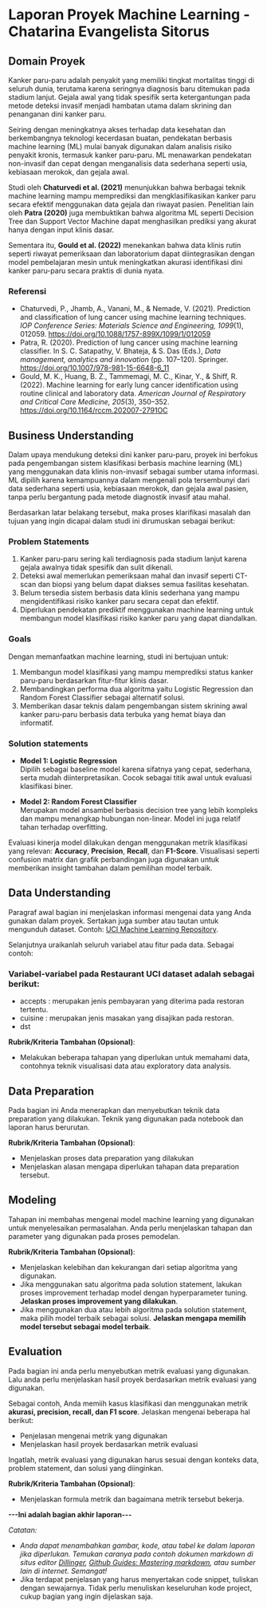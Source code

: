 # Laporan Proyek Machine Learning - Chatarina Evangelista Sitorus

## Domain Proyek

Kanker paru-paru adalah penyakit yang memiliki tingkat mortalitas tinggi di seluruh dunia, terutama karena seringnya diagnosis baru ditemukan pada stadium lanjut. Gejala awal yang tidak spesifik serta ketergantungan pada metode deteksi invasif menjadi hambatan utama dalam skrining dan penanganan dini kanker paru.

Seiring dengan meningkatnya akses terhadap data kesehatan dan berkembangnya teknologi kecerdasan buatan, pendekatan berbasis machine learning (ML) mulai banyak digunakan dalam analisis risiko penyakit kronis, termasuk kanker paru-paru. ML menawarkan pendekatan non-invasif dan cepat dengan menganalisis data sederhana seperti usia, kebiasaan merokok, dan gejala awal.

Studi oleh **Chaturvedi et al. (2021)** menunjukkan bahwa berbagai teknik machine learning mampu memprediksi dan mengklasifikasikan kanker paru secara efektif menggunakan data gejala dan riwayat pasien. Penelitian lain oleh **Patra (2020)** juga membuktikan bahwa algoritma ML seperti Decision Tree dan Support Vector Machine dapat menghasilkan prediksi yang akurat hanya dengan input klinis dasar.

Sementara itu, **Gould et al. (2022)** menekankan bahwa data klinis rutin seperti riwayat pemeriksaan dan laboratorium dapat diintegrasikan dengan model pembelajaran mesin untuk meningkatkan akurasi identifikasi dini kanker paru-paru secara praktis di dunia nyata.

### Referensi

- Chaturvedi, P., Jhamb, A., Vanani, M., & Nemade, V. (2021). Prediction and classification of lung cancer using machine learning techniques. *IOP Conference Series: Materials Science and Engineering, 1099*(1), 012059. https://doi.org/10.1088/1757-899X/1099/1/012059  
- Patra, R. (2020). Prediction of lung cancer using machine learning classifier. In S. C. Satapathy, V. Bhateja, & S. Das (Eds.), *Data management, analytics and innovation* (pp. 107–120). Springer. https://doi.org/10.1007/978-981-15-6648-6_11  
- Gould, M. K., Huang, B. Z., Tammemagi, M. C., Kinar, Y., & Shiff, R. (2022). Machine learning for early lung cancer identification using routine clinical and laboratory data. *American Journal of Respiratory and Critical Care Medicine, 205*(3), 350–352. https://doi.org/10.1164/rccm.202007-2791OC

## Business Understanding

Dalam upaya mendukung deteksi dini kanker paru-paru, proyek ini berfokus pada pengembangan sistem klasifikasi berbasis machine learning (ML) yang menggunakan data klinis non-invasif sebagai sumber utama informasi. ML dipilih karena kemampuannya dalam mengenali pola tersembunyi dari data sederhana seperti usia, kebiasaan merokok, dan gejala awal pasien, tanpa perlu bergantung pada metode diagnostik invasif atau mahal.

Berdasarkan latar belakang tersebut, maka proses klarifikasi masalah dan tujuan yang ingin dicapai dalam studi ini dirumuskan sebagai berikut:

### Problem Statements

1. Kanker paru-paru sering kali terdiagnosis pada stadium lanjut karena gejala awalnya tidak spesifik dan sulit dikenali.
2. Deteksi awal memerlukan pemeriksaan mahal dan invasif seperti CT-scan dan biopsi yang belum dapat diakses semua fasilitas kesehatan.
3. Belum tersedia sistem berbasis data klinis sederhana yang mampu mengidentifikasi risiko kanker paru secara cepat dan efektif.
4. Diperlukan pendekatan prediktif menggunakan machine learning untuk membangun model klasifikasi risiko kanker paru yang dapat diandalkan.

### Goals

Dengan memanfaatkan machine learning, studi ini bertujuan untuk:

1. Membangun model klasifikasi yang mampu memprediksi status kanker paru-paru berdasarkan fitur-fitur klinis dasar.
2. Membandingkan performa dua algoritma yaitu Logistic Regression dan Random Forest Classifier sebagai alternatif solusi.
3. Memberikan dasar teknis dalam pengembangan sistem skrining awal kanker paru-paru berbasis data terbuka yang hemat biaya dan informatif.

### Solution statements

- **Model 1: Logistic Regression**  
  Dipilih sebagai baseline model karena sifatnya yang cepat, sederhana, serta mudah diinterpretasikan. Cocok sebagai titik awal untuk evaluasi klasifikasi biner.

- **Model 2: Random Forest Classifier**  
  Merupakan model ansambel berbasis decision tree yang lebih kompleks dan mampu menangkap hubungan non-linear. Model ini juga relatif tahan terhadap overfitting.

Evaluasi kinerja model dilakukan dengan menggunakan metrik klasifikasi yang relevan: **Accuracy**, **Precision**, **Recall**, dan **F1-Score**. Visualisasi seperti confusion matrix dan grafik perbandingan juga digunakan untuk memberikan insight tambahan dalam pemilihan model terbaik.


## Data Understanding
Paragraf awal bagian ini menjelaskan informasi mengenai data yang Anda gunakan dalam proyek. Sertakan juga sumber atau tautan untuk mengunduh dataset. Contoh: [UCI Machine Learning Repository](https://archive.ics.uci.edu/ml/datasets/Restaurant+%26+consumer+data).

Selanjutnya uraikanlah seluruh variabel atau fitur pada data. Sebagai contoh:  

### Variabel-variabel pada Restaurant UCI dataset adalah sebagai berikut:
- accepts : merupakan jenis pembayaran yang diterima pada restoran tertentu.
- cuisine : merupakan jenis masakan yang disajikan pada restoran.
- dst

**Rubrik/Kriteria Tambahan (Opsional)**:
- Melakukan beberapa tahapan yang diperlukan untuk memahami data, contohnya teknik visualisasi data atau exploratory data analysis.

## Data Preparation
Pada bagian ini Anda menerapkan dan menyebutkan teknik data preparation yang dilakukan. Teknik yang digunakan pada notebook dan laporan harus berurutan.

**Rubrik/Kriteria Tambahan (Opsional)**: 
- Menjelaskan proses data preparation yang dilakukan
- Menjelaskan alasan mengapa diperlukan tahapan data preparation tersebut.

## Modeling
Tahapan ini membahas mengenai model machine learning yang digunakan untuk menyelesaikan permasalahan. Anda perlu menjelaskan tahapan dan parameter yang digunakan pada proses pemodelan.

**Rubrik/Kriteria Tambahan (Opsional)**: 
- Menjelaskan kelebihan dan kekurangan dari setiap algoritma yang digunakan.
- Jika menggunakan satu algoritma pada solution statement, lakukan proses improvement terhadap model dengan hyperparameter tuning. **Jelaskan proses improvement yang dilakukan**.
- Jika menggunakan dua atau lebih algoritma pada solution statement, maka pilih model terbaik sebagai solusi. **Jelaskan mengapa memilih model tersebut sebagai model terbaik**.

## Evaluation
Pada bagian ini anda perlu menyebutkan metrik evaluasi yang digunakan. Lalu anda perlu menjelaskan hasil proyek berdasarkan metrik evaluasi yang digunakan.

Sebagai contoh, Anda memiih kasus klasifikasi dan menggunakan metrik **akurasi, precision, recall, dan F1 score**. Jelaskan mengenai beberapa hal berikut:
- Penjelasan mengenai metrik yang digunakan
- Menjelaskan hasil proyek berdasarkan metrik evaluasi

Ingatlah, metrik evaluasi yang digunakan harus sesuai dengan konteks data, problem statement, dan solusi yang diinginkan.

**Rubrik/Kriteria Tambahan (Opsional)**: 
- Menjelaskan formula metrik dan bagaimana metrik tersebut bekerja.

**---Ini adalah bagian akhir laporan---**

_Catatan:_
- _Anda dapat menambahkan gambar, kode, atau tabel ke dalam laporan jika diperlukan. Temukan caranya pada contoh dokumen markdown di situs editor [Dillinger](https://dillinger.io/), [Github Guides: Mastering markdown](https://guides.github.com/features/mastering-markdown/), atau sumber lain di internet. Semangat!_
- Jika terdapat penjelasan yang harus menyertakan code snippet, tuliskan dengan sewajarnya. Tidak perlu menuliskan keseluruhan kode project, cukup bagian yang ingin dijelaskan saja.

